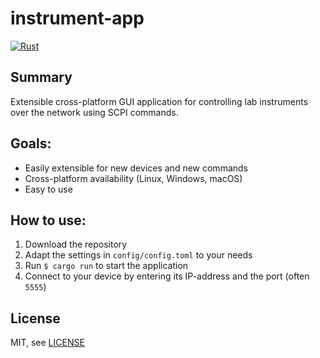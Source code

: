 # instrument-app
[![Rust](https://github.com/JuliDi/instrument-app/actions/workflows/rust.yml/badge.svg?branch=master)](https://github.com/JuliDi/instrument-app/actions/workflows/rust.yml)
## Summary
Extensible cross-platform GUI application for controlling lab instruments over the network using SCPI commands.


## Goals:
* Easily extensible for new devices and new commands
* Cross-platform availability (Linux, Windows, macOS)
* Easy to use

## How to use:
1. Download the repository
2. Adapt the settings in `config/config.toml` to your needs
3. Run `$ cargo run` to start the application
4. Connect to your device by entering its IP-address and the port (often `5555`)


## License
MIT, see [LICENSE](LICENSE)